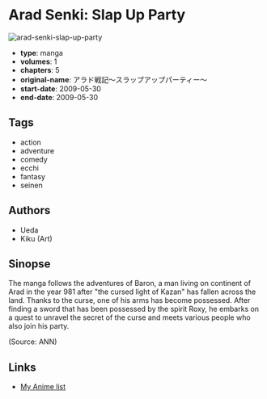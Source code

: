 # Arad Senki: Slap Up Party

![arad-senki-slap-up-party](https://cdn.myanimelist.net/images/manga/1/201122.jpg)

-   **type**: manga
-   **volumes**: 1
-   **chapters**: 5
-   **original-name**: アラド戦記～スラップアップパーティー～
-   **start-date**: 2009-05-30
-   **end-date**: 2009-05-30

## Tags

-   action
-   adventure
-   comedy
-   ecchi
-   fantasy
-   seinen

## Authors

-   Ueda
-   Kiku (Art)

## Sinopse

The manga follows the adventures of Baron, a man living on continent of Arad in the year 981 after "the cursed light of Kazan" has fallen across the land. Thanks to the curse, one of his arms has become possessed. After finding a sword that has been possessed by the spirit Roxy, he embarks on a quest to unravel the secret of the curse and meets various people who also join his party.

(Source: ANN)

## Links

-   [My Anime list](https://myanimelist.net/manga/57793/Arad_Senki__Slap_Up_Party)

